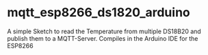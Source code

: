 # mqtt_esp8266_ds1820_arduino
A simple Sketch to read the Temperature from multiple DS18B20 and publish them to a MQTT-Server. Compiles in the Arduino IDE for the ESP8266
